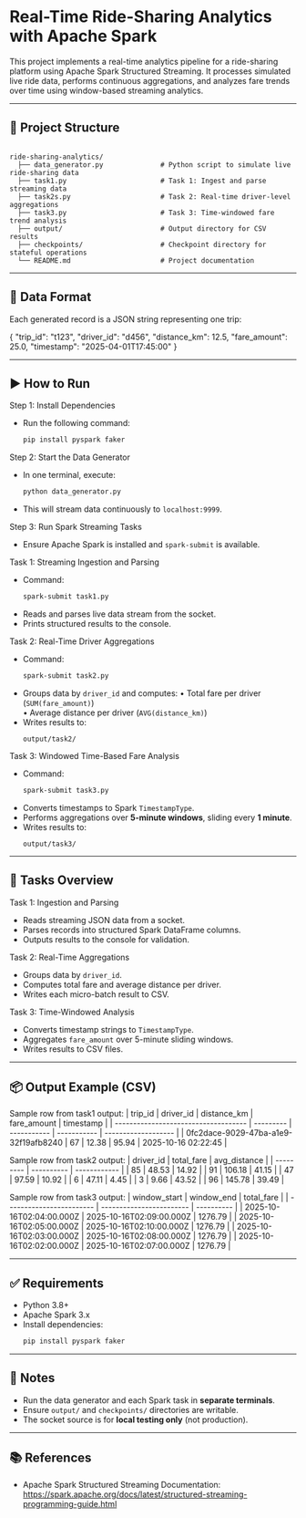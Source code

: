 # Real-Time Ride-Sharing Analytics with Apache Spark

This project implements a real-time analytics pipeline for a ride-sharing platform using Apache Spark Structured Streaming. It processes simulated live ride data, performs continuous aggregations, and analyzes fare trends over time using window-based streaming analytics.

---

## 📁 Project Structure
```

ride-sharing-analytics/
  ├── data_generator.py              # Python script to simulate live ride-sharing data
  ├── task1.py                       # Task 1: Ingest and parse streaming data
  ├── task2s.py                      # Task 2: Real-time driver-level aggregations
  ├── task3.py                       # Task 3: Time-windowed fare trend analysis
  ├── output/                        # Output directory for CSV results
  ├── checkpoints/                   # Checkpoint directory for stateful operations
  └── README.md                      # Project documentation
```
---

## 🧪 Data Format
Each generated record is a JSON string representing one trip:

{
  "trip_id": "t123",
  "driver_id": "d456",
  "distance_km": 12.5,
  "fare_amount": 25.0,
  "timestamp": "2025-04-01T17:45:00"
}

---

## ▶️ How to Run

Step 1: Install Dependencies  
  - Run the following command:
    ```bash
    pip install pyspark faker
    ```

Step 2: Start the Data Generator  
  - In one terminal, execute:
    ```bash
    python data_generator.py
    ```
  - This will stream data continuously to `localhost:9999`.

Step 3: Run Spark Streaming Tasks  
  - Ensure Apache Spark is installed and `spark-submit` is available.

Task 1: Streaming Ingestion and Parsing  
  - Command:
    ```bash
    spark-submit task1.py
    ```
  - Reads and parses live data stream from the socket.  
  - Prints structured results to the console.

Task 2: Real-Time Driver Aggregations  
  - Command:
    ```bash
    spark-submit task2.py
    ```
  - Groups data by `driver_id` and computes:
    • Total fare per driver (`SUM(fare_amount)`)  
    • Average distance per driver (`AVG(distance_km)`)
  - Writes results to:
    ```
    output/task2/
    ```

Task 3: Windowed Time-Based Fare Analysis  
  - Command:
    ```bash
    spark-submit task3.py
    ```
  - Converts timestamps to Spark `TimestampType`.  
  - Performs aggregations over **5-minute windows**, sliding every **1 minute**.  
  - Writes results to:
    ```
    output/task3/
    ```

---

## 📝 Tasks Overview

Task 1: Ingestion and Parsing  
  - Reads streaming JSON data from a socket.  
  - Parses records into structured Spark DataFrame columns.  
  - Outputs results to the console for validation.

Task 2: Real-Time Aggregations  
  - Groups data by `driver_id`.  
  - Computes total fare and average distance per driver.  
  - Writes each micro-batch result to CSV.

Task 3: Time-Windowed Analysis  
  - Converts timestamp strings to `TimestampType`.  
  - Aggregates `fare_amount` over 5-minute sliding windows.  
  - Writes results to CSV files.

---

## 📦 Output Example (CSV)

Sample row from task1 output:
| trip_id                              | driver_id | distance_km | fare_amount | timestamp           |
| ------------------------------------ | --------- | ----------- | ----------- | ------------------- |
| 0fc2dace-9029-47ba-a1e9-32f19afb8240 | 67        | 12.38       | 95.94       | 2025-10-16 02:22:45 |

Sample row from task2 output:
| driver_id | total_fare | avg_distance |
| --------- | ---------- | ------------ |
| 85        | 48.53      | 14.92        |
| 91        | 106.18     | 41.15        |
| 47        | 97.59      | 10.92        |
| 6         | 47.11      | 4.45         |
| 3         | 9.66       | 43.52        |
| 96        | 145.78     | 39.49        |

Sample row from task3 output:
| window_start             | window_end               | total_fare |
| ------------------------ | ------------------------ | ---------- |
| 2025-10-16T02:04:00.000Z | 2025-10-16T02:09:00.000Z | 1276.79    |
| 2025-10-16T02:05:00.000Z | 2025-10-16T02:10:00.000Z | 1276.79    |
| 2025-10-16T02:03:00.000Z | 2025-10-16T02:08:00.000Z | 1276.79    |
| 2025-10-16T02:02:00.000Z | 2025-10-16T02:07:00.000Z | 1276.79    |

---

## ✅ Requirements
  - Python 3.8+  
  - Apache Spark 3.x  
  - Install dependencies:
    ```bash
    pip install pyspark faker
    ```

---

## 📌 Notes
  - Run the data generator and each Spark task in **separate terminals**.  
  - Ensure `output/` and `checkpoints/` directories are writable.  
  - The socket source is for **local testing only** (not production).

---

## 📚 References
  - Apache Spark Structured Streaming Documentation:  
    https://spark.apache.org/docs/latest/structured-streaming-programming-guide.html
